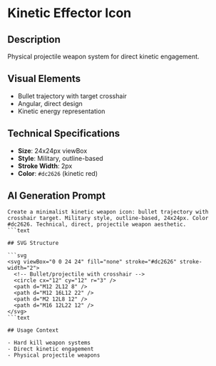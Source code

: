 # Kinetic Effector Icon

## Description

Physical projectile weapon system for direct kinetic engagement.

## Visual Elements

- Bullet trajectory with target crosshair
- Angular, direct design
- Kinetic energy representation

## Technical Specifications

- **Size**: 24x24px viewBox
- **Style**: Military, outline-based
- **Stroke Width**: 2px
- **Color**: `#dc2626` (kinetic red)

## AI Generation Prompt

```text
Create a minimalist kinetic weapon icon: bullet trajectory with crosshair target. Military style, outline-based, 24x24px. Color #dc2626. Technical, direct, projectile weapon aesthetic.
```text

## SVG Structure

```svg
<svg viewBox="0 0 24 24" fill="none" stroke="#dc2626" stroke-width="2">
  <!-- Bullet/projectile with crosshair -->
  <circle cx="12" cy="12" r="3" />
  <path d="M12 2L12 8" />
  <path d="M12 16L12 22" />
  <path d="M2 12L8 12" />
  <path d="M16 12L22 12" />
</svg>
```text

## Usage Context

- Hard kill weapon systems
- Direct kinetic engagement
- Physical projectile weapons
